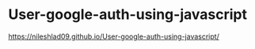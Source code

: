 # User-google-auth-using-javascript
https://nileshlad09.github.io/User-google-auth-using-javascript/

